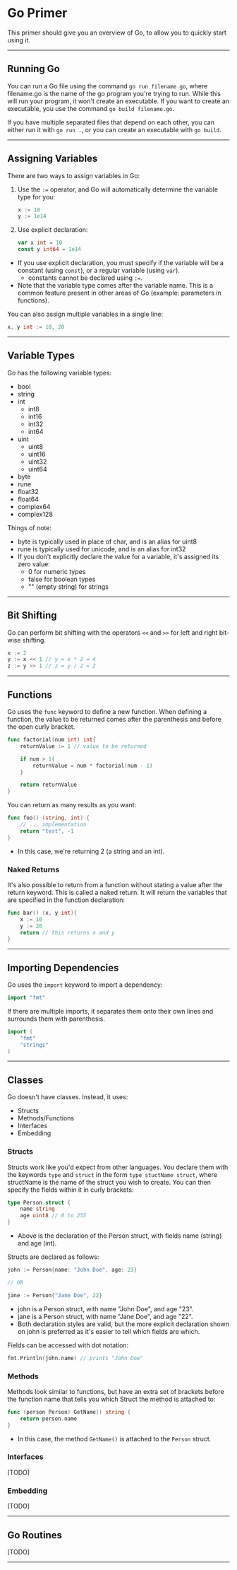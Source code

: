 Go Primer
=========

This primer should give you an overview of Go, to allow you to quickly start
using it.

---

Running Go
----------

You can run a Go file using the command `go run filename.go`, where filename.go
is the name of the go program you're trying to run.  While this will run your
program, it won't create an executable.  If you want to create an executable,
you use the command `go build filename.go`.

If you have multiple separated files that depend on each other, you can either
run it with `go run .`, or you can create an executable with `go build`.

---

Assigning Variables
-------------------

There are two ways to assign variables in Go:

1. Use the `:=` operator, and Go will automatically determine the variable
type for you:

    ```go
    x := 10
    y := 1e14
    ```

2. Use explicit declaration:

    ```go
    var x int = 10
    const y int64 = 1e14
    ```

- If you use explicit declaration, you must specify if the variable will be a
constant (using `const`), or a regular variable (using `var`).
  - constants cannot be declared using `:=`.
- Note that the variable type comes after the variable name.  This is a common
feature present in other areas of Go (example: parameters in functions).

You can also assign multiple variables in a single line:

```go
x, y int := 10, 20
```

---

Variable Types
--------------

Go has the following variable types:

- bool
- string
- int
  - int8
  - int16
  - int32
  - int64
- uint
  - uint8
  - uint16
  - uint32
  - uint64
- byte
- rune
- float32
- float64
- complex64
- complex128

Things of note:

- byte is typically used in place of char, and is an alias for uint8
- rune is typically used for unicode, and is an alias for int32
- If you don't explicitly declare the value for a variable, it's assigned
its zero value:
  - 0 for numeric types
  - false for boolean types
  - "" (empty string) for strings

---

Bit Shifting
------------

Go can perform bit shifting with the operators `<<` and `>>` for left and right
bit-wise shifting.

```go
x := 2
y := x << 1 // y = x * 2 = 4
z := y >> 1 // z = y / 2 = 2
```

---

Functions
---------

Go uses the `func` keyword to define a new function.  When defining a function,
the value to be returned comes after the parenthesis and before the open curly
bracket.

```go
func factorial(num int) int{
    returnValue := 1 // value to be returned

    if num > 1{
        returnValue = num * factorial(num - 1)
    }

    return returnValue
}
```

You can return as many results as you want:

```go
func foo() (string, int) {
    // ... implementation
    return "test", -1
}
```

- In this case, we're returning 2 (a string and an int).

### Naked Returns

It's also possible to return from a function without stating a value after the
return keyword.  This is called a naked return.  It will return the variables
that are specified in the function declaration:

```go
func bar() (x, y int){
    x := 10
    y := 20
    return // this returns x and y
}
```

---

Importing Dependencies
----------------------

Go uses the `import` keyword to import a dependency:

```go
import "fmt"
```

If there are multiple imports, it separates them onto their own lines and
surrounds them with parenthesis.

```go
import (
    "fmt"
    "strings"
)
```

---

Classes
-------

Go doesn't have classes.  Instead, it uses:

- Structs
- Methods/Functions
- Interfaces
- Embedding

### Structs

Structs work like you'd expect from other languages.  You declare them with
the keywords `type` and `struct` in the form `type stuctName struct`, where
structName is the name of the struct you wish to create.  You can then specify
the fields within it in curly brackets:

```go
type Person struct {
    name string
    age uint8 // 0 to 255
}
```

- Above is the declaration of the Person struct, with fields name (string) and
age (int).

Structs are declared as follows:

```go
john := Person{name: "John Doe", age: 23}

// OR

jane := Person{"Jane Doe", 22}
```

- john is a Person struct, with name "John Doe", and age "23".
- jane is a Person struct, with name "Jane Doe", and age "22".
- Both declaration styles are valid, but the more explicit declaration shown
on john is preferred as it's easier to tell which fields are which.

Fields can be accessed with dot notation:

```go
fmt.Println(john.name) // prints "John Doe"
```

### Methods

Methods look similar to functions, but have an extra set of brackets before
the function name that tells you which Struct the method is attached to:

```go
func (person Person) GetName() string {
    return person.name
}
```

- In this case, the method `GetName()` is attached to the `Person` struct.

### Interfaces

[TODO]

### Embedding

[TODO]

---

Go Routines
-----------

[TODO]

---
